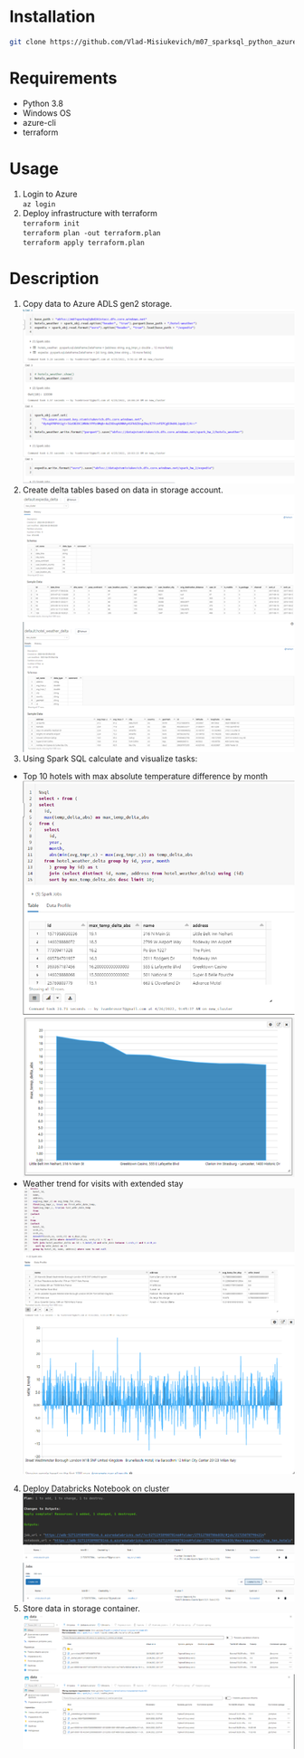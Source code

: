 # Installation
```bash
git clone https://github.com/Vlad-Misiukevich/m07_sparksql_python_azure.git
```
# Requirements
* Python 3.8
* Windows OS
* azure-cli
* terraform
# Usage
1. Login to Azure  
`az login`
2. Deploy infrastructure with terraform  
`terraform init`  
`terraform plan -out terraform.plan`  
`terraform apply terraform.plan`

# Description  
1. Copy data to Azure ADLS gen2 storage.
![img.png](images/img.png)  
2. Create delta tables based on data in storage account.  
![img_1.png](images/img_1.png)  
![img_2.png](images/img_2.png)  
3. Using Spark SQL calculate and visualize tasks:  
* Top 10 hotels with max absolute temperature difference by month  
![img_3.png](images/img_3.png)  
![img_4.png](images/img_4.png)  
* Weather trend for visits with extended stay  
![img_5.png](images/img_5.png)  
![img_6.png](images/img_6.png)  
4. Deploy Databricks Notebook on cluster 
![img_7.png](images/img_7.png)
![img_8.png](images/img_8.png)
![img_11.png](images/img_11.png)
5. Store data in storage container.  
![img_9.png](images/img_9.png)
![img_10.png](images/img_10.png)